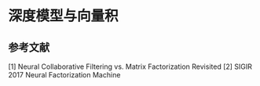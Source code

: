 # 深度模型与向量积


## 参考文献
[1] Neural Collaborative Filtering vs. Matrix Factorization Revisited
[2] SIGIR 2017 Neural Factorization Machine